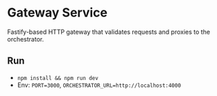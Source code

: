 # Gateway Service

Fastify-based HTTP gateway that validates requests and proxies to the orchestrator.

## Run
- `npm install && npm run dev`
- Env: `PORT=3000`, `ORCHESTRATOR_URL=http://localhost:4000`